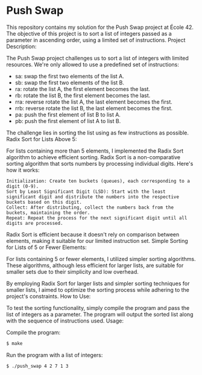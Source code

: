 # Push Swap

This repository contains my solution for the Push Swap project at École 42. The objective of this project is to sort a list of integers passed as a parameter in ascending order, using a limited set of instructions.
Project Description:

The Push Swap project challenges us to sort a list of integers with limited resources. We're only allowed to use a predefined set of instructions:

- sa: swap the first two elements of the list A.
- sb: swap the first two elements of the list B.
- ra: rotate the list A, the first element becomes the last.
- rb: rotate the list B, the first element becomes the last.
- rra: reverse rotate the list A, the last element becomes the first.
- rrb: reverse rotate the list B, the last element becomes the first.
- pa: push the first element of list B to list A.
- pb: push the first element of list A to list B.

The challenge lies in sorting the list using as few instructions as possible.
Radix Sort for Lists Above 5:

For lists containing more than 5 elements, I implemented the Radix Sort algorithm to achieve efficient sorting. Radix Sort is a non-comparative sorting algorithm that sorts numbers by processing individual digits. Here's how it works:

    Initialization: Create ten buckets (queues), each corresponding to a digit (0-9).
    Sort by Least Significant Digit (LSD): Start with the least significant digit and distribute the numbers into the respective buckets based on this digit.
    Collect: After distributing, collect the numbers back from the buckets, maintaining the order.
    Repeat: Repeat the process for the next significant digit until all digits are processed.

Radix Sort is efficient because it doesn't rely on comparison between elements, making it suitable for our limited instruction set.
Simple Sorting for Lists of 5 or Fewer Elements:

For lists containing 5 or fewer elements, I utilized simpler sorting algorithms. These algorithms, although less efficient for larger lists, are suitable for smaller sets due to their simplicity and low overhead.

By employing Radix Sort for larger lists and simpler sorting techniques for smaller lists, I aimed to optimize the sorting process while adhering to the project's constraints.
How to Use:

To test the sorting functionality, simply compile the program and pass the list of integers as a parameter. The program will output the sorted list along with the sequence of instructions used.
Usage:

Compile the program:

```bash
$ make
```
Run the program with a list of integers:
```bash
$ ./push_swap 4 2 7 1 3
```

